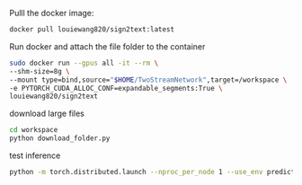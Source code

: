 Pulll the docker image: 
```bash
docker pull louiewang820/sign2text:latest
```
Run docker and attach the file folder to the container
```bash
sudo docker run --gpus all -it --rm \
--shm-size=8g \
--mount type=bind,source="$HOME/TwoStreamNetwork",target=/workspace \
-e PYTORCH_CUDA_ALLOC_CONF=expandable_segments:True \
louiewang820/sign2text
```
download large files
```bash
cd workspace
python download_folder.py 
```
test inference
```bash
python -m torch.distributed.launch --nproc_per_node 1 --use_env prediction.py --config experiments/configs/TwoStream/phoenix-2014t_s2g.yaml
```
